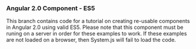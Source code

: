 ### Angular 2.0 Component - ES5  

This branch contains code for a tutorial on creating re-usable components in Angular 2.0 using valid ES5. Please note that this component must be runing on a server in order for these examples to work. If these examples are not loaded on a browser, then System.js will fail to load the code.